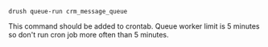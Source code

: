 ````drush queue-run crm_message_queue````

This command should be added to crontab. Queue worker limit is 5 minutes so
don't run cron job more often than 5 minutes.

